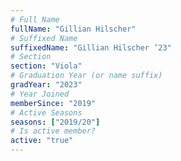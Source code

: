 ```yaml
---
# Full Name
fullName: "Gillian Hilscher"
# Suffixed Name
suffixedName: "Gillian Hilscher ’23"
# Section
section: "Viola"
# Graduation Year (or name suffix)
gradYear: "2023"
# Year Joined
memberSince: "2019"
# Active Seasons
seasons: ["2019/20"]
# Is active member?
active: "true"
---
```



